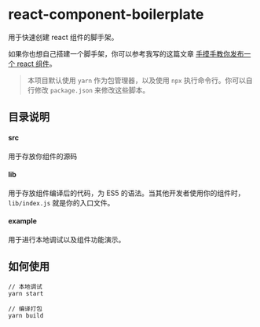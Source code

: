 # react-component-boilerplate

用于快速创建 react 组件的脚手架。

如果你也想自己搭建一个脚手架，你可以参考我写的这篇文章 [手摸手教你发布一个 react 组件](https://yingkaixiang.gitbook.io/frontend-wiki/web/javascript/react/how-to-create-a-react-component)。

> 本项目默认使用 `yarn` 作为包管理器，以及使用 `npx` 执行命令行。你可以自行修改 `package.json` 来修改这些脚本。

## 目录说明

#### src

用于存放你组件的源码

#### lib

用于存放组件编译后的代码，为 ES5 的语法。当其他开发者使用你的组件时，`lib/index.js` 就是你的入口文件。

#### example

用于进行本地调试以及组件功能演示。

## 如何使用

```
// 本地调试
yarn start

// 编译打包
yarn build
```
